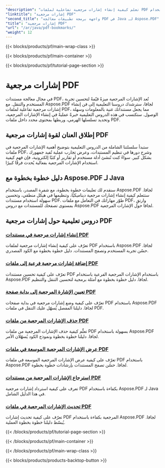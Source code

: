 ```yaml
---
"description": "تعلم كيفية إنشاء إشارات مرجعية تفاعلية لملفات PDF باستخدام Aspose.PDF لجافا. حسّن تجربة تصفح المستندات وحسّن تجربة المستخدم."
"linktitle": "إشارات مرجعية PDF"
"second_title": "واجهة برمجة تطبيقات معالجة PDF في Java لـ Aspose.PDF"
"title": "إشارات مرجعية PDF"
"url": "/ar/java/pdf-bookmarks/"
"weight": 12
---
```


{{< blocks/products/pf/main-wrap-class >}}

{{< blocks/products/pf/main-container >}}

{{< blocks/products/pf/tutorial-page-section >}}

# إشارات مرجعية PDF


في مجال معالجة مستندات PDF، تُعد الإشارات المرجعية ميزةً قيّمةً لتحسين تجربة المستخدم والتنقل. مع Aspose.PDF لجافا، سترشدك دروسنا التعليمية إلى فن إنشاء إشارات مرجعية تفاعلية لملفات PDF، مما يجعل مستنداتك غنية بالمعلومات وسهلة الوصول. ستكتسب في هذه الدروس التعليمية خبرةً عمليةً في إنشاء الإشارات المرجعية، وتحديد تسلسلها الهرمي، وربطها بمحتوى محدد داخل ملفات PDF.

## إطلاق العنان لقوة إشارات مرجعية PDF

ستبدأ سلسلتنا الشاملة من الدروس التعليمية بتوضيح أهمية الإشارات المرجعية في ملفات PDF، وشرح دورها في تنظيم المستندات، وعرض تجارب عملية تُفيد جمهورك بشكل كبير. سواءً كنت تُنشئ أدلة مستخدم أو تقارير أو كتبًا إلكترونية، فإن فهم كيفية استخدام الإشارات المرجعية بفعالية يُحدث فرقًا كبيرًا.

## دليل خطوة بخطوة مع Aspose.PDF لـ Java

سنقدم لك تعليمات خطوة بخطوة، مع شفرة المصدر، باستخدام Aspose.PDF لجافا. ستتعلم كيفية إنشاء إشارات مرجعية ديناميكيًا، وتنظيمها في هيكل منطقي، وتحسين سهولة استخدام مستندات PDF. طوّر مهاراتك في التعامل مع ملفات PDF، وارتقِ بمستوى تصفحك للمستندات مع دروس Aspose.PDF لجافا حول الإشارات المرجعية.
## دروس تعليمية حول إشارات مرجعية PDF
### [إنشاء إشارات مرجعية في مستندات PDF](./create-bookmarks-pdf-documents/)
تعرّف على كيفية إنشاء إشارات مرجعية لملفات PDF باستخدام Aspose.PDF لجافا. حسّن تجربة المستخدم وتصفح المستندات. دليل خطوة بخطوة مع الكود المصدري.
### [إضافة إشارات مرجعية فرعية إلى ملفات PDF](./add-child-bookmarks-pdfs/)
تعرّف على كيفية تحسين مستندات PDF باستخدام الإشارات المرجعية الفرعية باستخدام Aspose.PDF لجافا. دليل خطوة بخطوة مع أمثلة برمجية لتحسين التنقل والتنظيم.
### [تعيين الإشارة المرجعية إلى بداية صفحة PDF](./set-bookmark-start-pdf-page/)
تعرّف على كيفية وضع إشارات مرجعية في بداية صفحات PDF باستخدام Aspose.PDF لجافا. دليلنا المفصل يُسهّل عليك التنقل في ملفات PDF.
### [حذف الإشارات المرجعية من ملفات PDF](./delete-bookmarks-pdf-files/)
تعلّم كيفية حذف الإشارات المرجعية من ملفات PDF بسهولة باستخدام Aspose.PDF لجافا. دليلنا خطوة بخطوة ونموذج الكود يُسهّلان الأمر.
### [عرض الإشارات المرجعية الموسعة في ملفات PDF](./view-expanded-bookmarks-pdfs/)
تعرّف على كيفية عرض الإشارات المرجعية الموسعة في ملفات PDF باستخدام Aspose.PDF لجافا. حسّن تصفح المستندات بإرشادات خطوة بخطوة.
### [استرجاع الإشارات المرجعية من مستندات PDF](./retrieve-bookmarks-pdf-documents/)
تعرف على كيفية استرداد إشارات مرجعية PDF بكفاءة باستخدام Aspose.PDF لـ Java في هذا الدليل الشامل.
### [تحديث الإشارات المرجعية في ملفات PDF](./update-bookmarks-pdfs/)
تعرّف على كيفية تحديث إشارات PDF المرجعية بكفاءة باستخدام Aspose.PDF لجافا. يُبسّط دليلنا خطوة بخطوة العملية.

{{< /blocks/products/pf/tutorial-page-section >}}

{{< /blocks/products/pf/main-container >}}

{{< /blocks/products/pf/main-wrap-class >}}

{{< blocks/products/products-backtop-button >}}